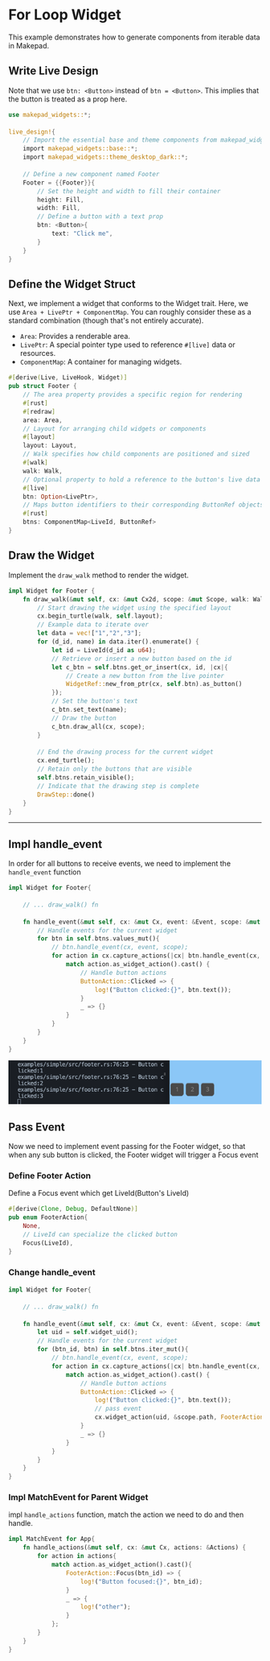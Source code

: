 # For Loop Widget

This example demonstrates how to generate components from iterable data in Makepad.

## Write Live Design

Note that we use `btn: <Button>` instead of `btn = <Button>`. This implies that the button is treated as a prop here.

```rust
use makepad_widgets::*;

live_design!{
    // Import the essential base and theme components from makepad_widgets
    import makepad_widgets::base::*;
    import makepad_widgets::theme_desktop_dark::*;
    
    // Define a new component named Footer
    Footer = {{Footer}}{
        // Set the height and width to fill their container
        height: Fill,
        width: Fill,
        // Define a button with a text prop
        btn: <Button>{
            text: "Click me",
        }
    }
}
```

## Define the Widget Struct

Next, we implement a widget that conforms to the Widget trait. Here, we use `Area + LivePtr + ComponentMap`. You can roughly consider these as a standard combination (though that's not entirely accurate).

- `Area`: Provides a renderable area.
- `LivePtr`: A special pointer type used to reference `#[live]` data or resources.
- `ComponentMap`: A container for managing widgets.

```rust
#[derive(Live, LiveHook, Widget)]
pub struct Footer {
    // The area property provides a specific region for rendering
    #[rust]
    #[redraw]
    area: Area,
    // Layout for arranging child widgets or components
    #[layout]
    layout: Layout,
    // Walk specifies how child components are positioned and sized
    #[walk]
    walk: Walk,
    // Optional property to hold a reference to the button's live data
    #[live]
    btn: Option<LivePtr>,
    // Maps button identifiers to their corresponding ButtonRef objects
    #[rust]
    btns: ComponentMap<LiveId, ButtonRef>
}
```

## Draw the Widget

Implement the `draw_walk` method to render the widget.

```rust
impl Widget for Footer {
    fn draw_walk(&mut self, cx: &mut Cx2d, scope: &mut Scope, walk: Walk) -> DrawStep {
        // Start drawing the widget using the specified layout
        cx.begin_turtle(walk, self.layout);
        // Example data to iterate over
        let data = vec!["1","2","3"];
        for (d_id, name) in data.iter().enumerate() {
            let id = LiveId(d_id as u64);
            // Retrieve or insert a new button based on the id
            let c_btn = self.btns.get_or_insert(cx, id, |cx|{
                // Create a new button from the live pointer
                WidgetRef::new_from_ptr(cx, self.btn).as_button()
            });
            // Set the button's text
            c_btn.set_text(name);
            // Draw the button
            c_btn.draw_all(cx, scope);
        }

        // End the drawing process for the current widget
        cx.end_turtle();
        // Retain only the buttons that are visible
        self.btns.retain_visible();
        // Indicate that the drawing step is complete
        DrawStep::done()
    }
}
```
---

## Impl handle_event

In order for all buttons to receive events, we need to implement the `handle_event` function

```rust
impl Widget for Footer{

    // ... draw_walk() fn

    fn handle_event(&mut self, cx: &mut Cx, event: &Event, scope: &mut Scope) {
        // Handle events for the current widget
        for btn in self.btns.values_mut(){
            // btn.handle_event(cx, event, scope);
            for action in cx.capture_actions(|cx| btn.handle_event(cx, event, scope)){
                match action.as_widget_action().cast() {
                    // Handle button actions
                    ButtonAction::Clicked => {
                        log!("Button clicked:{}", btn.text());
                    }
                    _ => {}
                }
            }
        }
    }
}
```

![](../../../static/for_loop_1.png)

## Pass Event

Now we need to implement event passing for the Footer widget, so that when any sub button is clicked, the Footer widget will trigger a Focus event

### Define Footer Action

Define a Focus event which get LiveId(Button's LiveId)

```rust
#[derive(Clone, Debug, DefaultNone)]
pub enum FooterAction{
    None,
    // LiveId can specialize the clicked button
    Focus(LiveId),
}
```

### Change handle_event

```rust
impl Widget for Footer{

    // ... draw_walk() fn

    fn handle_event(&mut self, cx: &mut Cx, event: &Event, scope: &mut Scope) {
        let uid = self.widget_uid();
        // Handle events for the current widget
        for (btn_id, btn) in self.btns.iter_mut(){
            // btn.handle_event(cx, event, scope);
            for action in cx.capture_actions(|cx| btn.handle_event(cx, event, scope)){
                match action.as_widget_action().cast() {
                    // Handle button actions
                    ButtonAction::Clicked => {
                        log!("Button clicked:{}", btn.text());
                        // pass event
                        cx.widget_action(uid, &scope.path, FooterAction::Focus(*btn_id))
                    }
                    _ => {}
                }
            }
        }
    }
}
```

### Impl MatchEvent for Parent Widget

impl `handle_actions` function, match the action we need to do and then handle.

```rust
impl MatchEvent for App{
    fn handle_actions(&mut self, cx: &mut Cx, actions: &Actions) {
        for action in actions{
            match action.as_widget_action().cast(){
                FooterAction::Focus(btn_id) => {
                    log!("Button focused:{}", btn_id);
                }
                _ => {
                    log!("other");
                }
            };
        }
    }
}
```